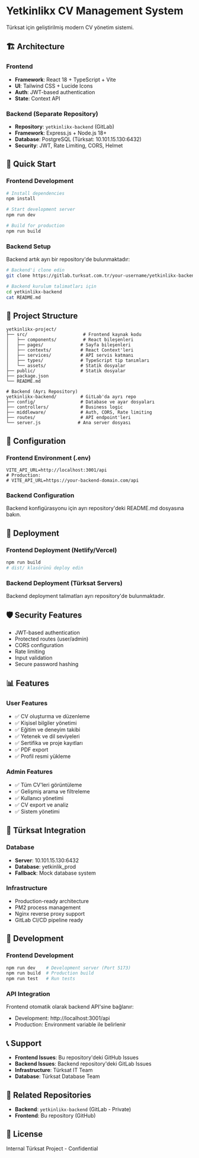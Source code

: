 # Yetkinlikx CV Management System

Türksat için geliştirilmiş modern CV yönetim sistemi.

## 🏗️ Architecture

### Frontend
- **Framework**: React 18 + TypeScript + Vite
- **UI**: Tailwind CSS + Lucide Icons  
- **Auth**: JWT-based authentication
- **State**: Context API

### Backend (Separate Repository)
- **Repository**: `yetkinlikx-backend` (GitLab)
- **Framework**: Express.js + Node.js 18+
- **Database**: PostgreSQL (Türksat: 10.101.15.130:6432)
- **Security**: JWT, Rate Limiting, CORS, Helmet

## 🚀 Quick Start

### Frontend Development
```bash
# Install dependencies
npm install

# Start development server
npm run dev

# Build for production
npm run build
```

### Backend Setup
Backend artık ayrı bir repository'de bulunmaktadır:

```bash
# Backend'i clone edin
git clone https://gitlab.turksat.com.tr/your-username/yetkinlikx-backend.git

# Backend kurulum talimatları için
cd yetkinlikx-backend
cat README.md
```

## 📁 Project Structure

```
yetkinlikx-project/
├── src/                     # Frontend kaynak kodu
│   ├── components/          # React bileşenleri
│   ├── pages/              # Sayfa bileşenleri  
│   ├── contexts/           # React Context'leri
│   ├── services/           # API servis katmanı
│   ├── types/              # TypeScript tip tanımları
│   └── assets/             # Statik dosyalar
├── public/                 # Statik dosyalar
├── package.json
└── README.md

# Backend (Ayrı Repository)
yetkinlikx-backend/         # GitLab'da ayrı repo
├── config/                 # Database ve ayar dosyaları
├── controllers/            # Business logic
├── middleware/             # Auth, CORS, Rate limiting
├── routes/                 # API endpoint'leri
└── server.js              # Ana server dosyası
```

## 🔧 Configuration

### Frontend Environment (.env)
```env
VITE_API_URL=http://localhost:3001/api
# Production:
# VITE_API_URL=https://your-backend-domain.com/api
```

### Backend Configuration
Backend konfigürasyonu için ayrı repository'deki README.md dosyasına bakın.

## 🚀 Deployment

### Frontend Deployment (Netlify/Vercel)
```bash
npm run build
# dist/ klasörünü deploy edin
```

### Backend Deployment (Türksat Servers)
Backend deployment talimatları ayrı repository'de bulunmaktadır.

## 🛡️ Security Features

- JWT-based authentication
- Protected routes (user/admin)
- CORS configuration
- Rate limiting
- Input validation
- Secure password hashing

## 📊 Features

### User Features
- ✅ CV oluşturma ve düzenleme
- ✅ Kişisel bilgiler yönetimi
- ✅ Eğitim ve deneyim takibi
- ✅ Yetenek ve dil seviyeleri
- ✅ Sertifika ve proje kayıtları
- ✅ PDF export
- ✅ Profil resmi yükleme

### Admin Features
- ✅ Tüm CV'leri görüntüleme
- ✅ Gelişmiş arama ve filtreleme
- ✅ Kullanıcı yönetimi
- ✅ CV export ve analiz
- ✅ Sistem yönetimi

## 🏢 Türksat Integration

### Database
- **Server**: 10.101.15.130:6432
- **Database**: yetkinlik_prod
- **Fallback**: Mock database system

### Infrastructure
- Production-ready architecture
- PM2 process management
- Nginx reverse proxy support
- GitLab CI/CD pipeline ready

## 🧪 Development

### Frontend Development
```bash
npm run dev    # Development server (Port 5173)
npm run build  # Production build
npm run test   # Run tests
```

### API Integration
Frontend otomatik olarak backend API'sine bağlanır:
- Development: http://localhost:3001/api
- Production: Environment variable ile belirlenir

## 📞 Support

- **Frontend Issues**: Bu repository'deki GitHub Issues
- **Backend Issues**: Backend repository'deki GitLab Issues  
- **Infrastructure**: Türksat IT Team
- **Database**: Türksat Database Team

## 🔗 Related Repositories

- **Backend**: `yetkinlikx-backend` (GitLab - Private)
- **Frontend**: Bu repository (GitHub)

## 📄 License

Internal Türksat Project - Confidential 